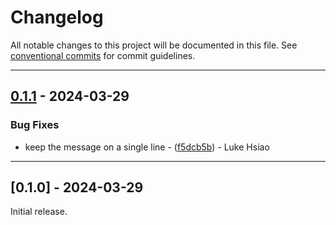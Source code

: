 # Changelog

All notable changes to this project will be documented in this file. See [conventional commits](https://www.conventionalcommits.org/) for commit guidelines.

---
## [0.1.1](https://github.com/lukehsiao/linear-reminder/compare/v0.1.0..v0.1.1) - 2024-03-29

### Bug Fixes

- keep the message on a single line - ([f5dcb5b](https://github.com/lukehsiao/linear-reminder/commit/f5dcb5b8663783c5af7610b2ea5ed768996f09b9)) - Luke Hsiao

---
## [0.1.0] - 2024-03-29

Initial release.
